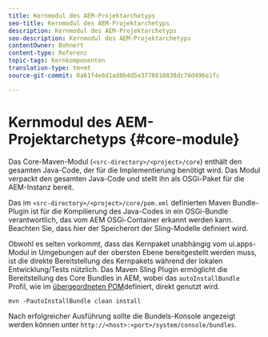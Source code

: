```yaml
---
title: Kernmodul des AEM-Projektarchetyps
seo-title: Kernmodul des AEM-Projektarchetyps
description: Kernmodul des AEM-Projektarchetyps
seo-description: Kernmodul des AEM-Projektarchetyps
contentOwner: Bohnert
content-type: Referenz
topic-tags: Kernkomponenten
translation-type: tm+mt
source-git-commit: 0a61f4e6d1ad8b4d5e3778018838dc70d496e1fc

---
```



# Kernmodul des AEM-Projektarchetyps {#core-module}

Das Core-Maven-Modul (`<src-directory>/<project>/core`) enthält den gesamten Java-Code, der für die Implementierung benötigt wird. Das Modul verpackt den gesamten Java-Code und stellt ihn als OSGi-Paket für die AEM-Instanz bereit.

Das im `<src-directory>/<project>/core/pom.xml` definierten Maven Bundle-Plugin ist für die Kompilierung des Java-Codes in ein OSGi-Bundle verantwortlich, das vom AEM OSGi-Container erkannt werden kann. Beachten Sie, dass hier der Speicherort der Sling-Modelle definiert wird.

Obwohl es selten vorkommt, dass das Kernpaket unabhängig vom ui.apps-Modul in Umgebungen auf der obersten Ebene bereitgestellt werden muss, ist die direkte Bereitstellung des Kernpakets während der lokalen Entwicklung/Tests nützlich. Das Maven Sling Plugin ermöglicht die Bereitstellung des Core Bundles in AEM, wobei das `autoInstallBundle` Profil, wie im [übergeordneten POM](archetype.md#parent-pom)definiert, direkt genutzt wird.

```
mvn -PautoInstallBundle clean install
```

Nach erfolgreicher Ausführung sollte die Bundels-Konsole angezeigt werden können unter `http://<host>:<port>/system/console/bundles`.
